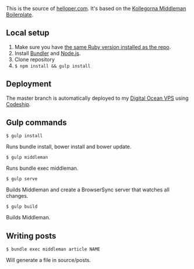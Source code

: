 This is the source of [helloper.com](https://www.helloper.com). It's based on the [Kollegorna Middleman Boilerplate](https://github.com/kollegorna/middleman-boilerplate).

## Local setup

1. Make sure you have [the same Ruby version installed as the repo](https://github.com/persand/helloper/blob/master/.ruby-version).
2. Install [Bundler](https://rubygems.org/gems/bundler) and [Node.js](http://nodejs.org).
3. Clone repository
4. ``$ npm install && gulp install``

## Deployment

The master branch is automatically deployed to my [Digital Ocean VPS](https://m.do.co/c/5027f75bc292) using [Codeship](https://www.codeship.com).

## Gulp commands

    $ gulp install

Runs bundle install, bower install and bower update.

    $ gulp middleman

Runs bundle exec middleman.

    $ gulp serve

Builds Middleman and create a BrowserSync server that watches all changes.

    $ gulp build

Builds Middleman.

## Writing posts

    $ bundle exec middleman article NAME

Will generate a file in source/posts.
